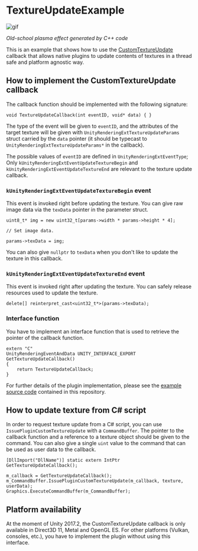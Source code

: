 TextureUpdateExample
====================

![gif](https://i.imgur.com/VqHhCcx.gif)

*Old-school plasma effect generated by C++ code*

This is an example that shows how to use the [CustomTextureUpdate] callback
that allows native plugins to update contents of textures in a thread safe and
platform agnostic way.

[CustomTextureUpdate]: https://docs.unity3d.com/ScriptReference/Rendering.CommandBuffer.IssuePluginCustomTextureUpdate.html

How to implement the CustomTextureUpdate callback
-------------------------------------------------

The callback function should be implemented with the following signature:

```
void TextureUpdateCallback(int eventID, void* data) { }
```

The type of the event will be given to `eventID`, and the attributes of the
target texture will be given with `UnityRenderingExtTextureUpdateParams` struct
carried by the `data` pointer (it should be typecast to
`UnityRenderingExtTextureUpdateParams*` in the callback).

The possible values of `eventID` are defined in `UnityRenderingExtEventType`;
Only `kUnityRenderingExtEventUpdateTextureBegin` and
`kUnityRenderingExtEventUpdateTextureEnd` are relevant to the texture update
callback.

### `kUnityRenderingExtEventUpdateTextureBegin` event

This event is invoked right before updating the texture. You can give raw image
data via the `texData` pointer in the parameter struct.

```
uint8_t* img = new uint32_t[params->width * params->height * 4];

// Set image data.

params->texData = img;
```

You can also give `nullptr` to `texData` when you don't like to update the
texture in this callback.

### `kUnityRenderingExtEventUpdateTextureEnd` event

This event is invoked right after updating the texture. You can safely release
resources used to update the texture.

```
delete[] reinterpret_cast<uint32_t*>(params->texData);
```

### Interface function

You have to implement an interface function that is used to retrieve the
pointer of the callback function.

```
extern "C"
UnityRenderingEventAndData UNITY_INTERFACE_EXPORT GetTextureUpdateCallback()
{
    return TextureUpdateCallback;
}
```

For further details of the plugin implementation, please see the [example
source code](https://github.com/keijiro/TextureUpdateExample/blob/master/Plugin/Plasma.cpp)
contained in this repository.

How to update texture from C# script
------------------------------------

In order to request texture update from a C# script, you can use
`IssuePluginCustomTextureUpdate` with a `CommandBuffer`. The pointer to the
callback function and a reference to a texture object should be given to the
command. You can also give a single `uint` value to the command that can be
used as user data to the callback.

```
[DllImport("DllName")] static extern IntPtr GetTextureUpdateCallback();

m_callback = GetTextureUpdateCallback();
m_CommandBuffer.IssuePluginCustomTextureUpdate(m_callback, texture, userData);
Graphics.ExecuteCommandBuffer(m_CommandBuffer);
```

Platform availability
---------------------

At the moment of Unity 2017.2, the CustomTextureUpdate callback is only
available in Direct3D 11, Metal and OpenGL ES. For other platforms (Vulkan,
consoles, etc.), you have to implement the plugin without using this interface.
